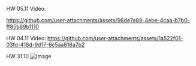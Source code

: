 HW 05.11
Video: 

https://github.com/user-attachments/assets/98de7e89-4ebe-4caa-b7b0-ff85b69b1110




HW 04.11
Video: https://github.com/user-attachments/assets/1a522f01-03fd-418d-9d17-6c5aa818a7b2


HW 31.10
![image](https://github.com/user-attachments/assets/7131b9a8-b7b6-4f81-ba50-7c82ae7aeba8)
